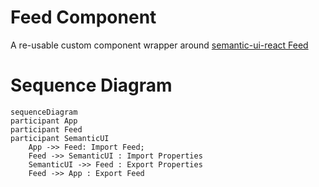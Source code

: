 # Feed Component

A re-usable custom component wrapper around [semantic-ui-react Feed](https://react.semantic-ui.com/views/feed)

# Sequence Diagram

```mermaid
sequenceDiagram
participant App
participant Feed
participant SemanticUI
    App ->> Feed: Import Feed;
    Feed ->> SemanticUI : Import Properties
    SemanticUI ->> Feed : Export Properties
    Feed ->> App : Export Feed
```
